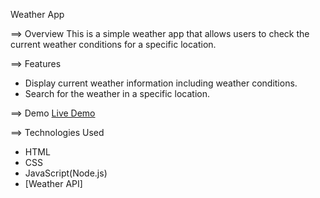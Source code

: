  Weather App

==> Overview
This is a simple weather app that allows users to check the current weather conditions for a specific location.

==> Features
- Display current weather information including weather conditions.
- Search for the weather in a specific location.

==> Demo
[Live Demo](https://checkweather-39r5.onrender.com)

==> Technologies Used
- HTML
- CSS
- JavaScript(Node.js)
- [Weather API]
